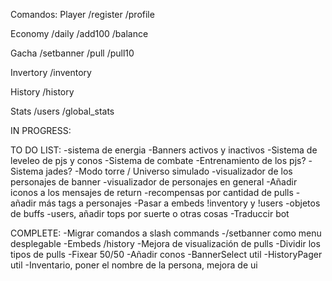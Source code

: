Comandos:
Player
/register
/profile

Economy
/daily
/add100
/balance

Gacha
/setbanner
/pull 
/pull10

Invertory
/inventory

History
/history

Stats
/users 
/global_stats


IN PROGRESS:


TO DO LIST:
-sistema de energia
-Banners activos y inactivos
-Sistema de leveleo de pjs y conos
-Sistema de combate
-Entrenamiento de los pjs?
-Sistema jades?
-Modo torre / Universo simulado
-visualizador de los personajes de banner
-visualizador de personajes en general
-Añadir iconos a los mensajes de return
-recompensas por cantidad de pulls
-añadir más tags a personajes
-Pasar a embeds !inventory y !users
-objetos de buffs
-users, añadir tops por suerte o otras cosas
-Traduccir bot

COMPLETE:
-Migrar comandos a slash commands
-/setbanner como menu desplegable
-Embeds /history
-Mejora de visualización de pulls
-Dividir los tipos de pulls
-Fixear 50/50
-Añadir conos
-BannerSelect util
-HistoryPager util
-Inventario, poner el nombre de la persona, mejora de ui

